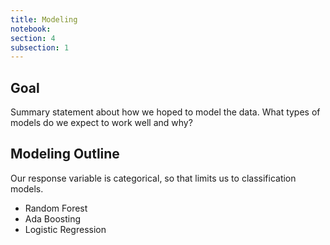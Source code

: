 ```yaml
---
title: Modeling
notebook:
section: 4
subsection: 1
---
```


## Goal

Summary statement about how we hoped to model the data. What types of models do we expect to work well and why?

## Modeling Outline

Our response variable is categorical, so that limits us to classification models.

- Random Forest
- Ada Boosting
- Logistic Regression